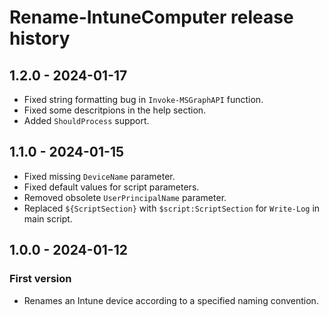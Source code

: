 # Rename-IntuneComputer release history

## 1.2.0 - 2024-01-17

* Fixed string formatting bug in `Invoke-MSGraphAPI` function.
* Fixed some descritpions in the help section.
* Added `ShouldProcess` support.

## 1.1.0 - 2024-01-15

* Fixed missing `DeviceName` parameter.
* Fixed default values for script parameters.
* Removed obsolete `UserPrincipalName` parameter.
* Replaced `${ScriptSection}` with `$script:ScriptSection` for `Write-Log` in main script.

## 1.0.0 - 2024-01-12

### First version

* Renames an Intune device according to a specified naming convention.
